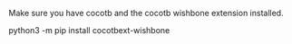 Make sure you have cocotb and the cocotb wishbone extension installed.

python3 -m pip install cocotbext-wishbone